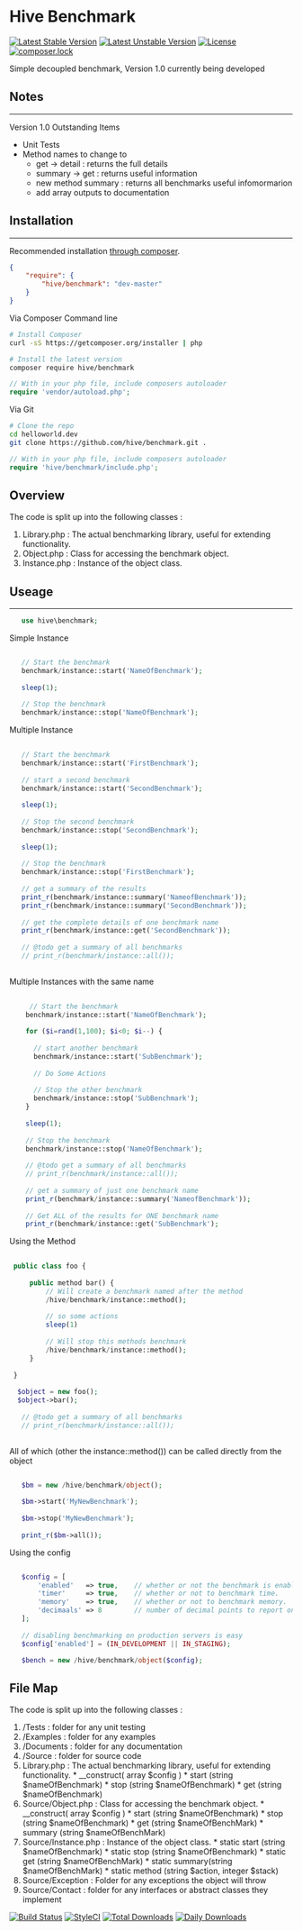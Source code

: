 # Hive Benchmark
[![Latest Stable Version](https://poser.pugx.org/hive/benchmark/v/stable?format=flat-square)](https://packagist.org/packages/hive/benchmark)
[![Latest Unstable Version](https://poser.pugx.org/hive/benchmark/v/unstable?format=flat-square)](https://packagist.org/packages/hive/benchmark)
[![License](https://poser.pugx.org/hive/benchmark/license?format=flat-square)](https://packagist.org/packages/hive/benchmark)
[![composer.lock](https://poser.pugx.org/hive/benchmark/composerlock)](https://packagist.org/packages/hive/benchmark)

Simple decoupled benchmark, Version 1.0 currently being developed

## Notes
-------
Version 1.0 Outstanding Items 
 * Unit Tests
 * Method names to change to
    * get  -> detail : returns the full details
    * summary -> get : returns useful information
    * new method summary : returns all benchmarks useful infomormarion
    * add array outputs to documentation

## Installation
-------
Recommended installation [through composer](http://getcomposer.org).

```JSON
{
    "require": {
        "hive/benchmark": "dev-master"
    }
}
```

Via Composer Command line

```bash
# Install Composer
curl -sS https://getcomposer.org/installer | php

# Install the latest version
composer require hive/benchmark

```

```php
// With in your php file, include composers autoloader
require 'vendor/autoload.php';
```

Via Git

```bash
# Clone the repo
cd helloworld.dev
git clone https://github.com/hive/benchmark.git . 
```

```php
// With in your php file, include composers autoloader
require 'hive/benchmark/include.php';
```

## Overview

The code is split up into the following classes : 

1. Library.php : The actual benchmarking library, useful for extending functionality.
2. Object.php : Class for accessing the benchmark object.
3. Instance.php : Instance of the object class.

## Useage
-------
 ```php
    use hive\benchmark;
 ```
 
 
 Simple Instance
 ```php
 
    // Start the benchmark
    benchmark/instance::start('NameOfBenchmark');
    
    sleep(1);
    
    // Stop the benchmark 
    benchmark/instance::stop('NameOfBenchmark');
 
 ```
 
 Multiple Instance
 ```php
      
    // Start the benchmark
    benchmark/instance::start('FirstBenchmark');
     
    // start a second benchmark
    benchmark/instance::start('SecondBenchmark');
       
    sleep(1);
       
    // Stop the second benchmark 
    benchmark/instance::stop('SecondBenchmark');
    
    sleep(1);
      
    // Stop the benchmark 
    benchmark/instance::stop('FirstBenchmark');
      
    // get a summary of the results 
    print_r(benchmark/instance::summary('NameofBenchmark'));
    print_r(benchmark/instance::summary('SecondBenchmark'));
    
    // get the complete details of one benchmark name
    print_r(benchmark/instance::get('SecondBenchmark'));
    
    // @todo get a summary of all benchmarks
    // print_r(benchmark/instance::all());
       
 ```
 
 
 Multiple Instances with the same name
```php
     
     // Start the benchmark
    benchmark/instance::start('NameOfBenchmark');
    
    for ($i=rand(1,100); $i<0; $i--) {
    
      // start another benchmark
      benchmark/instance::start('SubBenchmark');
      
      // Do Some Actions
      
      // Stop the other benchmark 
      benchmark/instance::stop('SubBenchmark');
    }
    
    sleep(1);
     
    // Stop the benchmark 
    benchmark/instance::stop('NameOfBenchmark');
     
    // @todo get a summary of all benchmarks
    // print_r(benchmark/instance::all());
    
    // get a summary of just one benchmark name
    print_r(benchmark/instance::summary('NameofBenchmark'));
      
    // Get ALL of the results for ONE benchmark name
    print_r(benchmark/instance::get('SubBenchmark');   
```
   
Using the Method
 ```php
    
  public class foo {
   
      public method bar() {
          // Will create a benchmark named after the method
          /hive/benchmark/instance::method(); 
            
          // so some actions
          sleep(1)
            
          // Will stop this methods benchmark
          /hive/benchmark/instance::method(); 
      }
        
  }
   
   $object = new foo(); 
   $object->bar();
   
    // @todo get a summary of all benchmarks
    // print_r(benchmark/instance::all());
   
 ```   
   
All of which (other the instance::method()) can be called directly from the object 

 ```php

    $bm = new /hive/benchmark/object(); 
    
    $bm->start('MyNewBenchmark'); 
    
    $bm->stop('MyNewBenchmark');
    
    print_r($bm->all()); 

 ```


Using the config

 ```php

    $config = [
        'enabled'   => true,    // whether or not the benchmark is enabled. 
        'timer'     => true,    // whether or not to benchmark time.
        'memory'    => true,    // whether or not to benchmark memory.
        'decimaals' => 8        // number of decimal points to report on
    ];
    
    // disabling benchmarking on production servers is easy
    $config['enabled'] = (IN_DEVELOPMENT || IN_STAGING); 

    $bench = new /hive/benchmark/object($config); 

 ```

## File Map

The code is split up into the following classes : 

1. /Tests : folder for any unit testing
2. /Examples : folder for any examples
3. /Documents : folder for any documentation  
4. /Source : folder for source code
  1. Library.php : The actual benchmarking library, useful for extending functionality.
    * __construct( array $config )
    * start         (string $nameOfBenchmark) 
    * stop          (string $nameOfBenchmark) 
    * get           (string $nameOfBenchmark) 
  2. Source/Object.php : Class for accessing the benchmark object.
    * __construct( array $config )
    * start         (string $nameOfBenchmark)
    * stop          (string $nameOfBenchmark)
    * get           (string $nameOfBenchMark)
    * summary       (string $nameOfBenchMark)
  3. Source/Instance.php : Instance of the object class.
    * static start  (string $nameOfBenchmark)
    * static stop   (string $nameOfBenchmark)
    * static get    (string $nameOfBenchMark)
    * static summary(string $nameOfBenchMark)
    * static method (string $action, integer $stack)
  4. Source/Exception : Folder for any exceptions the object will throw
  5. Source/Contact : folder for any interfaces or abstract classes they implement
 
  

[![Build Status](https://travis-ci.org/hive/benchmark.svg?branch=master)](https://travis-ci.org/hive/benchmark) [![StyleCI](https://styleci.io/repos/61770165/shield?style=flat)](https://styleci.io/repos/61770165)
[![Total Downloads](https://poser.pugx.org/hive/benchmark/downloads?format=flat-square)](https://packagist.org/packages/hive/benchmark)
[![Daily Downloads](https://poser.pugx.org/hive/benchmark/d/daily?format=flat-square)](https://packagist.org/packages/hive/benchmark)

